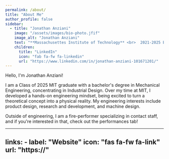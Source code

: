 ```yaml
---
permalink: /about/
title: "About Me"
author_profile: false
sidebar:
  - title: "Jonathan Anziani"
    image: "/assets/images/bio-photo.jfif"
    image_alt: "Jonathan Anziani"
    text: "**Massachusettes Institute of Technology** <br>  2021-2025 B.S. in Mechanical Engineering"
    children:
      title: "LinkedIn"
      icon: "fab fa-fw fa-linkedin"
      url: "https://www.linkedin.com/in/jonathan-anziani-101671201/"
---
```


Hello, I'm Jonathan Anziani!

I am a Class of 2025 MIT graduate with a bachelor's degree in Mechanical Engineering, concentrating in Industrial Design. Over my time at MIT, I developed a hands-on engineering mindset, being excited to turn a theoretical concept into a physical reality. My engineering interests include product design, research and development, and machine design.

Outside of engineering, I am a fire-performer specializing in contact staff, and if you're interested in that, check out the performances tab!

---
links:
    - label: "Website"
      icon: "fas fa-fw fa-link"
      url: "https://"
---
